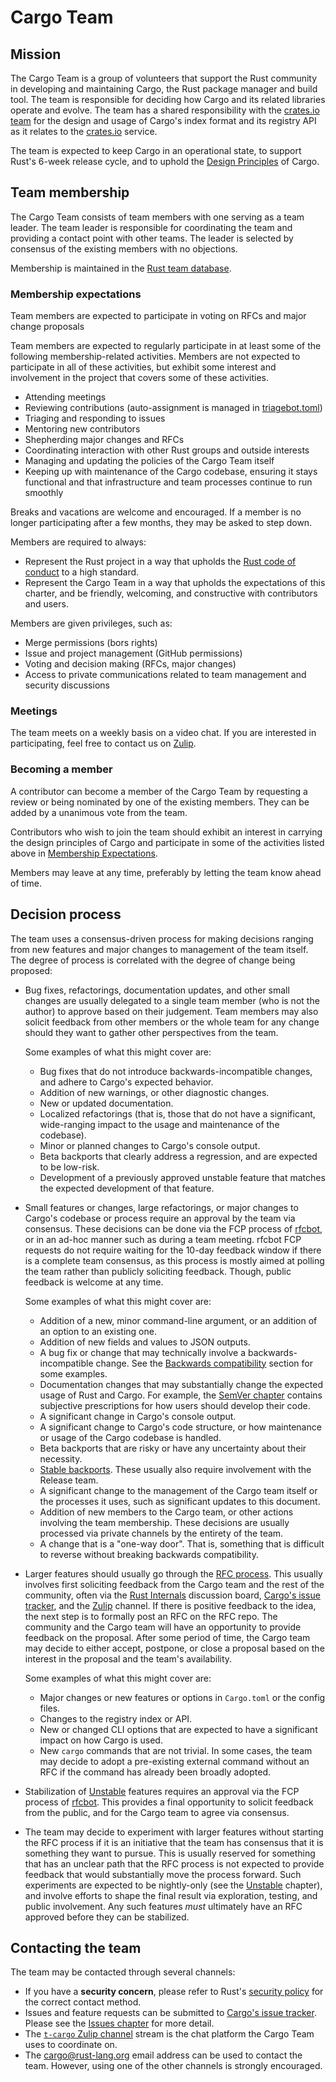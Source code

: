 # Cargo Team

## Mission

The Cargo Team is a group of volunteers that support the Rust community in developing and maintaining Cargo, the Rust package manager and build tool.
The team is responsible for deciding how Cargo and its related libraries operate and evolve.
The team has a shared responsibility with the [crates.io team] for the design and usage of Cargo's index format and its registry API as it relates to the [crates.io] service.

The team is expected to keep Cargo in an operational state, to support Rust's 6-week release cycle, and to uphold the [Design Principles] of Cargo.

[crates.io team]: https://www.rust-lang.org/governance/teams/crates-io
[crates.io]: https://crates.io/
[Design Principles]: design.md

## Team membership

The Cargo Team consists of team members with one serving as a team leader.
The team leader is responsible for coordinating the team and providing a contact point with other teams.
The leader is selected by consensus of the existing members with no objections.

Membership is maintained in the [Rust team database].

[Rust team database]: https://github.com/rust-lang/team/blob/master/teams/cargo.toml

### Membership expectations

Team members are expected to participate in voting on RFCs and major change proposals

Team members are expected to regularly participate in at least some of the following membership-related activities.
Members are not expected to participate in all of these activities, but exhibit some interest and involvement in the project that covers some of these activities.

- Attending meetings
- Reviewing contributions (auto-assignment is managed in [triagebot.toml])
- Triaging and responding to issues
- Mentoring new contributors
- Shepherding major changes and RFCs
- Coordinating interaction with other Rust groups and outside interests
- Managing and updating the policies of the Cargo Team itself
- Keeping up with maintenance of the Cargo codebase, ensuring it stays functional and that infrastructure and team processes continue to run smoothly

Breaks and vacations are welcome and encouraged.
If a member is no longer participating after a few months, they may be asked to step down.

Members are required to always:

- Represent the Rust project in a way that upholds the [Rust code of conduct][coc] to a high standard.
- Represent the Cargo Team in a way that upholds the expectations of this charter, and be friendly, welcoming, and constructive with contributors and users.

Members are given privileges, such as:

- Merge permissions (bors rights)
- Issue and project management (GitHub permissions)
- Voting and decision making (RFCs, major changes)
- Access to private communications related to team management and security discussions

[coc]: https://www.rust-lang.org/policies/code-of-conduct
[triagebot.toml]: https://github.com/rust-lang/cargo/blob/master/triagebot.toml

### Meetings

The team meets on a weekly basis on a video chat.
If you are interested in participating, feel free to contact us on [Zulip].

### Becoming a member

A contributor can become a member of the Cargo Team by requesting a review or being nominated by one of the existing members.
They can be added by a unanimous vote from the team.

Contributors who wish to join the team should exhibit an interest in carrying the design principles of Cargo and participate in some of the activities listed above in [Membership Expectations](#membership-expectations).

Members may leave at any time, preferably by letting the team know ahead of time.

## Decision process

The team uses a consensus-driven process for making decisions ranging from new features and major changes to management of the team itself.
The degree of process is correlated with the degree of change being proposed:

- Bug fixes, refactorings, documentation updates, and other small changes are usually delegated to a single team member (who is not the author) to approve based on their judgement.
  Team members may also solicit feedback from other members or the whole team for any change should they want to gather other perspectives from the team.

  Some examples of what this might cover are:
  - Bug fixes that do not introduce backwards-incompatible changes, and adhere to Cargo's expected behavior.
  - Addition of new warnings, or other diagnostic changes.
  - New or updated documentation.
  - Localized refactorings (that is, those that do not have a significant, wide-ranging impact to the usage and maintenance of the codebase).
  - Minor or planned changes to Cargo's console output.
  - Beta backports that clearly address a regression, and are expected to be low-risk.
  - Development of a previously approved unstable feature that matches the expected development of that feature.

- Small features or changes, large refactorings, or major changes to Cargo's codebase or process require an approval by the team via consensus.
  These decisions can be done via the FCP process of [rfcbot], or in an ad-hoc manner such as during a team meeting.
  rfcbot FCP requests do not require waiting for the 10-day feedback window if there is a complete team consensus, as this process is mostly aimed at polling the team rather than publicly soliciting feedback.
  Though, public feedback is welcome at any time.

  Some examples of what this might cover are:
  - Addition of a new, minor command-line argument, or an addition of an option to an existing one.
  - Addition of new fields and values to JSON outputs.
  - A bug fix or change that may technically involve a backwards-incompatible change.
    See the [Backwards compatibility] section for some examples.
  - Documentation changes that may substantially change the expected usage of Rust and Cargo.
    For example, the [SemVer chapter] contains subjective prescriptions for how users should develop their code.
  - A significant change in Cargo's console output.
  - A significant change to Cargo's code structure, or how maintenance or usage of the Cargo codebase is handled.
  - Beta backports that are risky or have any uncertainty about their necessity.
  - [Stable backports].
    These usually also require involvement with the Release team.
  - A significant change to the management of the Cargo team itself or the processes it uses, such as significant updates to this document.
  - Addition of new members to the Cargo team, or other actions involving the team membership.
    These decisions are usually processed via private channels by the entirety of the team.
  - A change that is a "one-way door".
    That is, something that is difficult to reverse without breaking backwards compatibility.

- Larger features should usually go through the [RFC process].
  This usually involves first soliciting feedback from the Cargo team and the rest of the community, often via the [Rust Internals] discussion board, [Cargo's issue tracker], and the [Zulip] channel.
  If there is positive feedback to the idea, the next step is to formally post an RFC on the RFC repo.
  The community and the Cargo team will have an opportunity to provide feedback on the proposal.
  After some period of time, the Cargo team may decide to either accept, postpone, or close a proposal based on the interest in the proposal and the team's availability.

  Some examples of what this might cover are:
  - Major changes or new features or options in `Cargo.toml` or the config files.
  - Changes to the registry index or API.
  - New or changed CLI options that are expected to have a significant impact on how Cargo is used.
  - New `cargo` commands that are not trivial.
    In some cases, the team may decide to adopt a pre-existing external command without an RFC if the command has already been broadly adopted.

- Stabilization of [Unstable] features requires an approval via the FCP process of [rfcbot].
  This provides a final opportunity to solicit feedback from the public, and for the Cargo team to agree via consensus.

- The team may decide to experiment with larger features without starting the RFC process if it is an initiative that the team has consensus that it is something they want to pursue.
  This is usually reserved for something that has an unclear path that the RFC process is not expected to provide feedback that would substantially move the process forward.
  Such experiments are expected to be nightly-only (see the [Unstable] chapter), and involve efforts to shape the final result via exploration, testing, and public involvement.
  Any such features *must* ultimately have an RFC approved before they can be stabilized.

[rfcbot]: https://github.com/rust-lang/rfcbot-rs
[RFC process]: https://github.com/rust-lang/rfcs/
[Rust Internals]: https://internals.rust-lang.org/
[Unstable]: process/unstable.md
[Backwards compatibility]: design.md#backwards-compatibility
[Stable backports]: process/release.md#stable-backports
[SemVer chapter]: https://doc.rust-lang.org/cargo/reference/semver.html

## Contacting the team

The team may be contacted through several channels:

- If you have a **security concern**, please refer to Rust's [security policy] for the correct contact method.
- Issues and feature requests can be submitted to [Cargo's issue tracker].
  Please see the [Issues chapter] for more detail.
- The [`t-cargo` Zulip channel][Zulip] stream is the chat platform the Cargo Team uses to coordinate on.
- The <cargo@rust-lang.org> email address can be used to contact the team.
  However, using one of the other channels is strongly encouraged.

[Zulip]: https://rust-lang.zulipchat.com/#narrow/stream/246057-t-cargo
[security policy]: https://www.rust-lang.org/security.html
[Cargo's issue tracker]: https://github.com/rust-lang/cargo/issues/
[Issues chapter]: issues.md

